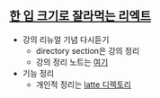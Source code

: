 [한 입 크기로 잘라먹는 리엑트](https://inf.run/N9fZn)
---
- 강의 리뉴얼 기념 다시듣기
  - directory section은 강의 정리
  - 강의 정리 노트는 [여기](note)
- 기능 정리
  - 개인적 정리는 [latte 디렉토리](Latte)